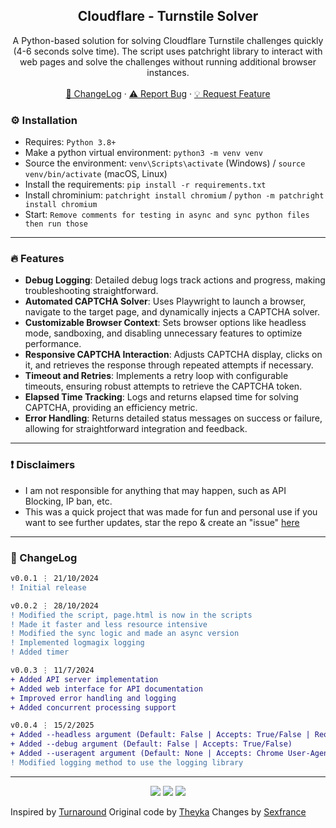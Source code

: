 <div align="center">
 
  <h2 align="center">Cloudflare - Turnstile Solver</h2>
  <p align="center">
A Python-based solution for solving Cloudflare Turnstile challenges quickly (4-6 seconds solve time). The script uses patchright library to interact with web pages and solve the challenges without running additional browser instances.
    <br />
    <br />
    <a href="https://github.com/Theyka/Turnstile-Solver#-changelog">📜 ChangeLog</a>
    ·
    <a href="https://github.com/Theyka/Turnstile-Solver/issues">⚠️ Report Bug</a>
    ·
    <a href="https://github.com/Theyka/Turnstile-Solver/issues">💡 Request Feature</a>
  </p>
</div>

### ⚙️ Installation

- Requires: `Python 3.8+`
- Make a python virtual environment: `python3 -m venv venv`
- Source the environment: `venv\Scripts\activate` (Windows) / `source venv/bin/activate` (macOS, Linux)
- Install the requirements: `pip install -r requirements.txt`
- Install chrominium: `patchright install chromium` / `python -m patchright install chromium`
- Start: `Remove comments for testing in async and sync python files then run those`

---

### 🔥 Features

- **Debug Logging**: Detailed debug logs track actions and progress, making troubleshooting straightforward.
- **Automated CAPTCHA Solver**: Uses Playwright to launch a browser, navigate to the target page, and dynamically injects a CAPTCHA solver.
- **Customizable Browser Context**: Sets browser options like headless mode, sandboxing, and disabling unnecessary features to optimize performance.
- **Responsive CAPTCHA Interaction**: Adjusts CAPTCHA display, clicks on it, and retrieves the response through repeated attempts if necessary.
- **Timeout and Retries**: Implements a retry loop with configurable timeouts, ensuring robust attempts to retrieve the CAPTCHA token.
- **Elapsed Time Tracking**: Logs and returns elapsed time for solving CAPTCHA, providing an efficiency metric.
- **Error Handling**: Returns detailed status messages on success or failure, allowing for straightforward integration and feedback.

---

### ❗ Disclaimers

- I am not responsible for anything that may happen, such as API Blocking, IP ban, etc.
- This was a quick project that was made for fun and personal use if you want to see further updates, star the repo & create an "issue" [here](https://github.com/Theyka/Turnstile-Solver/issues/)

---

### 📜 ChangeLog

```diff
v0.0.1 ⋮ 21/10/2024
! Initial release

v0.0.2 ⋮ 28/10/2024
! Modified the script, page.html is now in the scripts
! Made it faster and less resource intensive
! Modified the sync logic and made an async version
! Implemented logmagix logging
! Added timer

v0.0.3 ⋮ 11/7/2024
+ Added API server implementation
+ Added web interface for API documentation
+ Improved error handling and logging
+ Added concurrent processing support

v0.0.4 ⋮ 15/2/2025
+ Added --headless argument (Default: False | Accepts: True/False | Requires --useragent to be set)
+ Added --debug argument (Default: False | Accepts: True/False)
+ Added --useragent argument (Default: None | Accepts: Chrome User-Agent, e.g., --useragent="Mozilla/5.0 (Windows NT 10.0; Win64; x64) AppleWebKit/537.36 (KHTML, like Gecko) Chrome/133.0.0.0 Safari/537.36")
! Modified logging method to use the logging library
```

---

<p align="center">
  <img src="https://img.shields.io/github/license/Theyka/Turnstile-Solver.svg?style=for-the-badge&labelColor=black&color=f429ff&logo=IOTA"/>
  <img src="https://img.shields.io/github/stars/Theyka/Turnstile-Solver.svg?style=for-the-badge&labelColor=black&color=f429ff&logo=IOTA"/>
  <img src="https://img.shields.io/github/languages/top/Theyka/Turnstile-Solver.svg?style=for-the-badge&labelColor=black&color=f429ff&logo=python"/>
</p>

Inspired by [Turnaround](https://github.com/Body-Alhoha/turnaround)
Original code by [Theyka](https://github.com/Theyka/Turnstile-Solver)
Changes by [Sexfrance](https://github.com/sexfrance)
